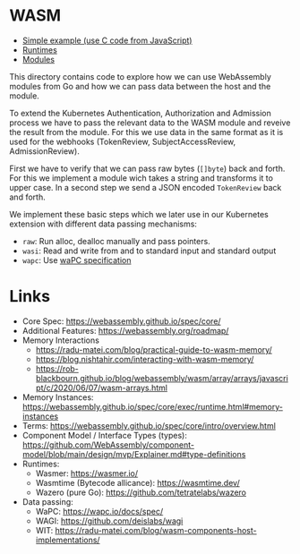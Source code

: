 # WASM

* [Simple example (use C code from JavaScript)](./simple-example/)
* [Runtimes](./runtimes/)
* [Modules](./modules/rs/)

This directory contains code to explore how we can use WebAssembly modules from Go and how we can pass data between the host and the module.

To extend the Kubernetes Authentication, Authorization and Admission process we have to pass the relevant data to the WASM module and reveive the result from the module.
For this we use data in the same format as it is used for the webhooks (TokenReview, SubjectAccessReview, AdmissionReview).

First we have to verify that we can pass raw bytes (`[]byte`) back and forth.
For this we implement a module wich takes a string and transforms it to upper case.
In a second step we send a JSON encoded `TokenReview` back and forth.

We implement these basic steps which we later use in our Kubernetes extension with different data passing mechanisms:
* `raw`: Run alloc, dealloc manually and pass pointers.
* `wasi`: Read and write from and to standard input and standard output
* `wapc`: Use [waPC specification](https://wapc.io/docs/spec/)

# Links
* Core Spec: https://webassembly.github.io/spec/core/
* Additional Features: https://webassembly.org/roadmap/
* Memory Interactions
  * https://radu-matei.com/blog/practical-guide-to-wasm-memory/
  * https://blog.nishtahir.com/interacting-with-wasm-memory/
  * https://rob-blackbourn.github.io/blog/webassembly/wasm/array/arrays/javascript/c/2020/06/07/wasm-arrays.html
* Memory Instances: https://webassembly.github.io/spec/core/exec/runtime.html#memory-instances
* Terms: https://webassembly.github.io/spec/core/intro/overview.html
* Component Model / Interface Types (types):  https://github.com/WebAssembly/component-model/blob/main/design/mvp/Explainer.md#type-definitions
* Runtimes:
  * Wasmer: https://wasmer.io/
  * Wasmtime (Bytecode allicance): https://wasmtime.dev/
  * Wazero (pure Go): https://github.com/tetratelabs/wazero
* Data passing:
  * WaPC: https://wapc.io/docs/spec/
  * WAGI: https://github.com/deislabs/wagi
  * WIT: https://radu-matei.com/blog/wasm-components-host-implementations/
